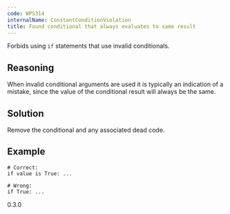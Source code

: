 ```yaml
---
code: WPS314
internalName: ConstantConditionViolation
title: Found conditional that always evaluates to same result
---
```


Forbids using `if` statements that use invalid conditionals.

## Reasoning
When invalid conditional arguments are used it is typically an
indication of a mistake, since the value of the conditional result
will always be the same.

## Solution
Remove the conditional and any associated dead code.

## Example

    # Correct:
    if value is True: ...
    
    # Wrong:
    if True: ...

<div class="versionadded">

0.3.0

</div>